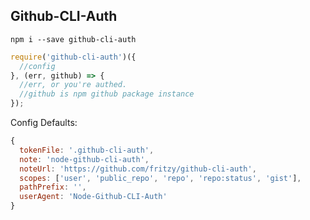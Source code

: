 ## Github-CLI-Auth

`npm i --save github-cli-auth`

```js
require('github-cli-auth')({
  //config
}, (err, github) => {
  //err, or you're authed.
  //github is npm github package instance
});
```

Config Defaults:

```js
{
  tokenFile: '.github-cli-auth',
  note: 'node-github-cli-auth',
  noteUrl: 'https://github.com/fritzy/github-cli-auth',
  scopes: ['user', 'public_repo', 'repo', 'repo:status', 'gist'],
  pathPrefix: '',
  userAgent: 'Node-Github-CLI-Auth'
}
```
